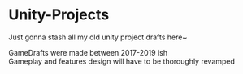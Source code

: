 # Unity-Projects
Just gonna stash all my old unity project drafts here~


GameDrafts were made between 2017-2019 ish  
Gameplay and features design will have to be thoroughly revamped
